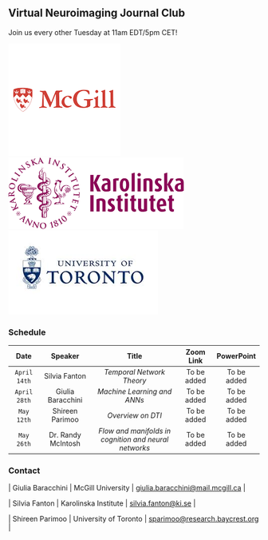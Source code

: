 ## Virtual Neuroimaging Journal Club
Join us every other Tuesday at 11am EDT/5pm CET!

![Universities' logos](McGill.png) 
![Universities' logos](KI.png)
![Universities' logos](UofT.png)

### Schedule

| Date | Speaker | Title | Zoom Link | PowerPoint |
| :------: | :------: | :------: | :------: | :------: |
| `April 14th` | Silvia Fanton | *Temporal Network Theory* | To be added | To be added |
| `April 28th` | Giulia Baracchini | *Machine Learning and ANNs* | To be added | To be added |
| `May 12th` | Shireen Parimoo | *Overview on DTI* | To be added | To be added |
| `May 26th` | Dr. Randy McIntosh | *Flow and manifolds in cognition and neural networks* | To be added | To be added |


### Contact

| Giulia Baracchini | McGill University | giulia.baracchini@mail.mcgill.ca |

| Silvia Fanton | Karolinska Institute | silvia.fanton@ki.se |

| Shireen Parimoo | University of Toronto | sparimoo@research.baycrest.org |
